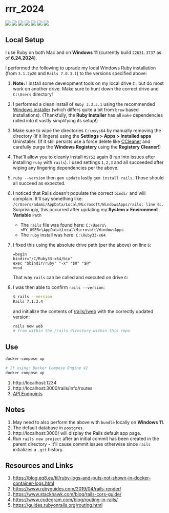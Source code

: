 # rrr_2024

[![](https://img.shields.io/badge/React-18.3.1-orange.svg)](https://reactjs.org) [![](https://img.shields.io/badge/parcel-2.15.1-royalblue.svg)](https://parceljs.org/) [![](https://img.shields.io/badge/Node.js-23.11.1-yellowgreen.svg)](https://nodejs.org/en/) [![](https://img.shields.io/badge/Ruby-3.3.3-red.svg)](https://www.ruby-lang.org/en/) [![](https://img.shields.io/badge/Rails-7.1.3.4-red.svg)](https://rubyonrails.org/) [![](https://img.shields.io/badge/Docker-blue.svg)](https://www.docker.com/) [![](https://img.shields.io/badge/Postgres-16.2-lightblue.svg)](https://hub.docker.com/_/postgres)

## Local Setup

I use Ruby on both Mac and on **Windows 11** (currently build `22631.3737` as of **6.24.2024**). 

I performed the following to uprade my local Windows Ruby installation (from `3.1.2p20` and `Rails 7.0.3.1`) to the versions specified above:

1. **Note:** I install some development tools on my local drive `C:` but do most work on another drive. Make sure to hunt down the correct drive and `C:\Users` directory!
2. I performed a clean install of `Ruby 3.3.3.1` using the recommended [Windows installer](https://www.ruby-lang.org/en/downloads/) (which differs quite a bit from `brew` based installations). (Thankfully, the **Ruby Installer** has all `make` dependencies rolled into it vastly simplifying its setup!)
3. Make sure to wipe the directories `C:\msys64` by manually removing the directory (if it lingers) using the **Settings > Apps > Installed apps** Uninstaller. (If it still persists use a force delete like [CCleaner](https://www.ccleaner.com/) and carefully purge the **Windows Registery** using the **Registery Cleaner**!) 
4. That'll allow you to cleanly install `MSYS2` again (I ran into issues after installing `ruby` with `rails`). I used settings `1,2,3` and all succeeded after wiping any lingering dependencies per the above.
5. `ruby --version` then `gem update` lastly `gem install rails`. Those should all succeed as expected.
6. I noticed that Rails doesn't populate the correct `bindir` and will complain. It'll say something like: `/c/Users/adami/AppData/Local/Microsoft/WindowsApps/rails: line 6:`. Surprisingly, this occurred after updating my **System > Environment Variable** `Path`
   * The `rails` file was found here: `C:\Users\<MY_USER>\AppData\Local\Microsoft\WindowsApps`
   * The `ruby` install was here: `C:\Ruby33-x64`
7. I fixed this using the absolute drive path (per the above) on line `6`:
    ```plaintext
    =begin
    bindir="/C/Ruby33-x64/bin"
    exec "$bindir/ruby" "-x" "$0" "$@"
    =end
    ```
    That way `rails` can be called and executed on drive `G:`
8. I was then able to confirm `rails --version`:

    ```bash
    $ rails --version
    Rails 7.1.3.4
    ```
    and initialize the contents of [/rails//web](/rails//web) with the correctly updated version:

    ```bash
    rails new web
    # from within the /rails directory within this repo
    ```
## Use

```bash
docker-compose up

# If using: Docker Compose Engine V2
docker compose up 
```

1. http://localhost:1234
2. http://localhost:3000/rails/info/routes
3. [API Endpoints](test_curl.sh)

## Notes

1. May need to also perform the above with `bundle` locally on **Windows 11**.
2. The default database in `postgres`.
3. http://localhost:3000/ will display the Rails default app page.
4. Run `rails new project` after an initial commit has been created in the parent directory - it'll cause commit issues otherwise since `rails` initializes a `.git` history.

## Resources and Links

1. https://blog.eq8.eu/til/ruby-logs-and-puts-not-shown-in-docker-container-logs.html
2. https://www.rubyguides.com/2019/04/rails-render/
3. https://www.stackhawk.com/blog/rails-cors-guide/
4. https://www.codegram.com/blog/routing-in-rails/
5. https://guides.rubyonrails.org/routing.html
